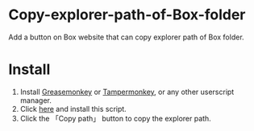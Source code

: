 # Copy-explorer-path-of-Box-folder
Add a button on Box website that can copy explorer path of Box folder.

# Install
1. Install [Greasemonkey](https://www.greasespot.net/) or [Tampermonkey](https://www.tampermonkey.net/), or any other userscript manager.
2. Click [here](https://greasyfork.org/en/scripts/431941-copy-explorer-path-of-box-folder) and install this script.
3. Click the 「Copy path」 button to copy the explorer path.
